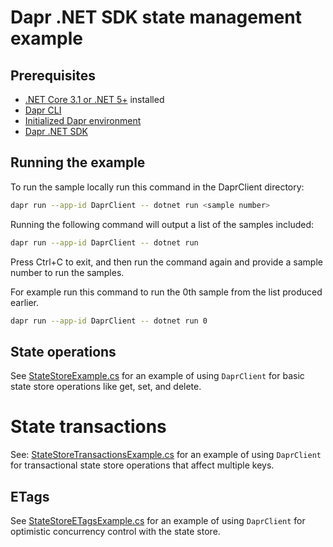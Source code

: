 # Dapr .NET SDK state management example

## Prerequisites

- [.NET Core 3.1 or .NET 5+](https://dotnet.microsoft.com/download) installed
- [Dapr CLI](https://docs.dapr.io/getting-started/install-dapr-cli/)
- [Initialized Dapr environment](https://docs.dapr.io/getting-started/install-dapr-selfhost/)
- [Dapr .NET SDK](https://docs.dapr.io/developing-applications/sdks/dotnet/)

## Running the example

To run the sample locally run this command in the DaprClient directory:

```sh
dapr run --app-id DaprClient -- dotnet run <sample number>
```

Running the following command will output a list of the samples included:

```sh
dapr run --app-id DaprClient -- dotnet run
```

Press Ctrl+C to exit, and then run the command again and provide a sample number to run the samples.

For example run this command to run the 0th sample from the list produced earlier.

```sh
dapr run --app-id DaprClient -- dotnet run 0
```

## State operations

See [StateStoreExample.cs](./StateStoreExample.cs) for an example of using `DaprClient` for basic state store operations like get, set, and delete.

# State transactions

See: [StateStoreTransactionsExample.cs](./StateStoreTransactionsExample.cs) for an example of using `DaprClient` for transactional state store operations that affect multiple keys. 

## ETags

See [StateStoreETagsExample.cs](./StateStoreETagsExample.cs) for an example of using `DaprClient` for optimistic concurrency control with the state store.
